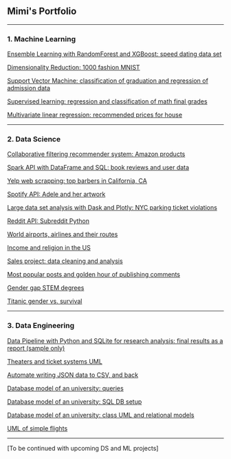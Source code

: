 ## Mimi's Portfolio

---

### 1. Machine Learning

[Ensemble Learning with RandomForest and XGBoost: speed dating data set](/EL.md)

<!---<img src="images/dating.jpg"/>--->

[Dimensionality Reduction: 1000 fashion MNIST](/dr.md)

<!---<img src="images/output_26_0.png"/>--->

[Support Vector Machine: classification of graduation and regression of admission data](/svm.md)

<!---<img src="images/uni.jpg"/>--->

[Supervised learning: regression and classification of math final grades](/studentML.md)

<!---<img src="images/student.jpg"/>--->

[Multivariate linear regression: recommended prices for house](/houseLR.md)

<!---<img src="images/house.jpg"/>--->


---


### 2. Data Science

[Collaborative filtering recommender system: Amazon products](/rs.md)

[Spark API with DataFrame and SQL: book reviews and user data](/bookRev-sparkAPI.md)


[Yelp web scrapping: top barbers in California, CA](/mimi-yelp-webScrap.md)

<!---<img src="images/yelp.png"/>--->

[Spotify API: Adele and her artwork](/spotifyApi.md)

<!---<img src="images/spotify.png"/>--->

[Large data set analysis with Dask and Plotly: NYC parking ticket violations](/nycParkingTickets.md)

<!---<img src="images/new-york-city-parking-ticket.jpg"/>--->

[Reddit API: Subreddit Python](/reddit-api.md)

<!---<img src="images/reddit.png"/>--->

[World airports, airlines and their routes](/airport.md)

<!---<img src="images/airport.jpg"/>--->

[Income and religion in the US](/pew.md)

<!---<img src="images/religionUs.png"/>--->

[Sales project: data cleaning and analysis](/dressSales.md)

<!---<img src="images/dressSales.jpg"/>--->

[Most popular posts and golden hour of publishing comments](/hackerNews.md)

<!---<img src="images/hackerNews.jpg"/>--->

[Gender gap STEM degrees](/stemDegree.md)

<!---<img src="images/stemDegree.jpg"/>--->

[Titanic gender vs. survival](/titanic.md)

<!---<img src="images/titanic.jpg"/>--->


---


### 3. Data Engineering

[Data Pipeline with Python and SQLite for research analysis: final results as a report (sample only)](/sample_covidRep.pdf)

[Theaters and ticket systems UML](/theaterUML.md)

<!---<img src="images/theaterUML.png"/>--->

[Automate writing JSON data to CSV, and back](/jsonCsv.md)

<!---<img src="images/json.png"/>--->

[Database model of an university: queries](/uniDB-queries.txt)

<!---<img src="images/sql.png"/>--->

[Database model of an university: SQL DB setup](/uniDB-setup.txt)

<!---<img src="images/sql.png"/>--->

[Database model of an university: class UML and relational models](/uniDB.md)

<!---<img src="images/p1.png"/>--->

[UML of simple flights](/uml-flight.md)

<!---<img src="images/flights.jpg"/>--->


---


[To be continued with upcoming DS and ML projects]
